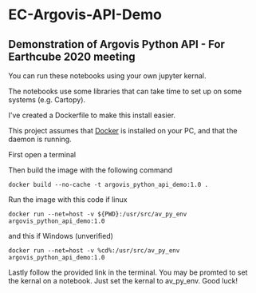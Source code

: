 # EC-Argovis-API-Demo

## Demonstration of Argovis Python API - For Earthcube 2020 meeting

You can run these notebooks using your own jupyter kernal. 

The notebooks use some libraries that can take time to set up on some systems (e.g. Cartopy).

I've created a Dockerfile to make this install easier.

This project assumes that [Docker](https://www.docker.com/) is installed on your PC, and that the daemon is running.

First open a terminal

Then build the image with the following command

`docker build --no-cache -t argovis_python_api_demo:1.0 .`

Run the image with this code if linux

`docker run --net=host -v ${PWD}:/usr/src/av_py_env argovis_python_api_demo:1.0`

and this if Windows (unverified)

`docker run --net=host -v %cd%:/usr/src/av_py_env argovis_python_api_demo:1.0`

Lastly follow the provided link in the terminal. You may be promted to set the kernal on a notebook. Just set the kernal to av_py_env. Good luck!
